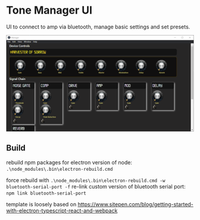 # Tone Manager UI

UI to connect to amp via bluetooth, manage basic settings and set presets.

![](docs/screens/ui.png)

## Build

rebuild npm packages for electron version of node: `.\node_modules\.bin\electron-rebuild.cmd`

force rebuild with `.\node_modules\.bin\electron-rebuild.cmd -w bluetooth-serial-port -f`
re-link custom version of bluetooth serial port: `npm link bluetooth-serial-port`


template is loosely based on https://www.sitepen.com/blog/getting-started-with-electron-typescript-react-and-webpack